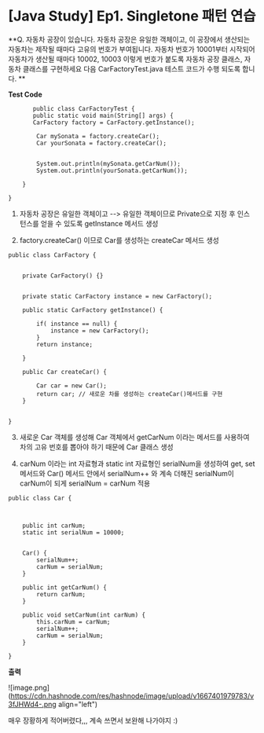 # [Java Study] Ep1. Singletone 패턴 연습

**Q. 자동차 공장이 있습니다. 자동차 공장은 유일한 객체이고, 이 공장에서 생산되는 자동차는 제작될 때마다 고유의 번호가 부여됩니다. 
자동차 번호가 10001부터 시작되어 자동차가 생산될 때마다 10002, 10003 이렇게 번호가 붙도록 자동차 공장 클래스, 자동차 클래스를 구현하세요
다음 CarFactoryTest.java 테스트 코드가 수행 되도록 합니다.
**

**Test Code**
```
       public class CarFactoryTest {
	   public static void main(String[] args) {
	   CarFactory factory = CarFactory.getInstance();
		
		Car mySonata = factory.createCar();
		Car yourSonata = factory.createCar();
		
		
		System.out.println(mySonata.getCarNum());
		System.out.println(yourSonata.getCarNum());
		
	}
		
}
``` 

1) 자동차 공장은 유일한 객체이고 --> 유일한 객체이므로 Private으로 지정 후 인스턴스를 얻을 수  있도록 getInstance 메서드 생성 

2) factory.createCar() 이므로 Car를 생성하는 createCar 메서드 생성 


```
public class CarFactory {
	
	
	private CarFactory() {}
	
	
	private static CarFactory instance = new CarFactory();
	
	public static CarFactory getInstance() {
		
		if( instance == null) {
			instance = new CarFactory();
		}
		return instance;
			
	}
	
	public Car createCar() {
	
		Car car = new Car();
		return car; // 새로운 차를 생성하는 createCar()메서드를 구현
	}
	

}
``` 
3) 새로운 Car 객체를 생성해 Car 객체에서 getCarNum 이라는 메서드를 사용하여 차의 고유 번호를 뽑아야 하기 때문에 Car 클래스 생성 

4) carNum 이라는 int 자료형과 static int 자료형인 serialNum을 생성하여 get, set 메서드와 Car() 메서드 안에서 serialNum++ 와 계속 더해진 serialNum이 carNum이 되게 serialNum = carNum  적용 

```
public class Car {
	

	
	public int carNum;
	static int serialNum = 10000;
	
	
	Car() {
		serialNum++;
		carNum = serialNum;
	}
	
	public int getCarNum() {
		return carNum;
	}

	public void setCarNum(int carNum) {
		this.carNum = carNum;
		serialNum++;
		carNum = serialNum;
	}	

}
``` 

**출력**

![image.png](https://cdn.hashnode.com/res/hashnode/image/upload/v1667401979783/v3fJHWd4-.png align="left")

매우 장황하게 적어버렸다,,, 계속 쓰면서 보완해 나가야지 :) 




